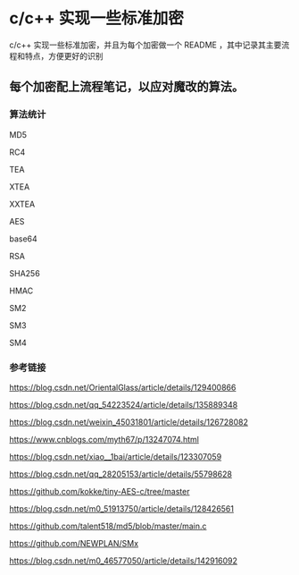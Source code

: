 # c/c++ 实现一些标准加密
c/c++ 实现一些标准加密，并且为每个加密做一个 README ，其中记录其主要流程和特点，方便更好的识别

## 每个加密配上流程笔记，以应对魔改的算法。

### 算法统计
MD5

RC4

TEA

XTEA

XXTEA

AES

base64

RSA

SHA256

HMAC

SM2

SM3

SM4

### 参考链接
https://blog.csdn.net/OrientalGlass/article/details/129400866

https://blog.csdn.net/qq_54223524/article/details/135889348

https://blog.csdn.net/weixin_45031801/article/details/126728082

https://www.cnblogs.com/myth67/p/13247074.html

https://blog.csdn.net/xiao__1bai/article/details/123307059

https://blog.csdn.net/qq_28205153/article/details/55798628

https://github.com/kokke/tiny-AES-c/tree/master

https://blog.csdn.net/m0_51913750/article/details/128426561

https://github.com/talent518/md5/blob/master/main.c

https://github.com/NEWPLAN/SMx

https://blog.csdn.net/m0_46577050/article/details/142916092


